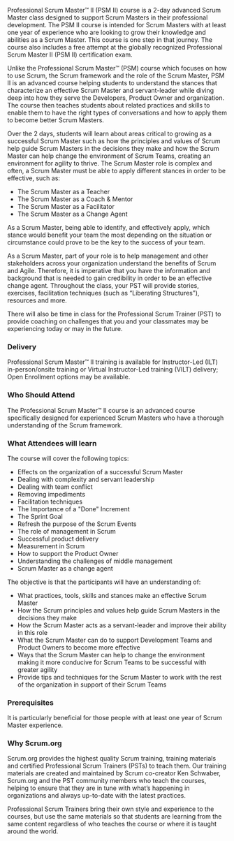 <!-- professional-scrum-master-2-->


Professional Scrum Master™ II (PSM II) course is a 2-day advanced Scrum Master class designed to support Scrum Masters in their professional development.  The PSM II course is intended for Scrum Masters with at least one year of experience who are looking to grow their knowledge and abilities as a Scrum Master. This course is one step in that journey. The course also includes a free attempt at the globally recognized Professional Scrum Master II (PSM II) certification exam.

Unlike the Professional Scrum Master™ (PSM) course which focuses on how to use Scrum, the Scrum framework and the role of the Scrum Master, PSM II is an advanced course helping students to understand the stances that characterize an effective Scrum Master and servant-leader while diving deep into how they serve the Developers, Product Owner and organization. The course then teaches students about related practices and skills to enable them to have the right types of conversations and how to apply them to become better Scrum Masters.

Over the 2 days, students will learn about areas critical to growing as a successful Scrum Master such as how the principles and values of Scrum help guide Scrum Masters in the decisions they make and how the Scrum Master can help change the environment of Scrum Teams, creating an environment for agility to thrive. The Scrum Master role is complex and often, a Scrum Master must be able to apply different stances in order to be effective, such as:


- The Scrum Master as a Teacher
- The Scrum Master as a Coach & Mentor
- The Scrum Master as a Facilitator
- The Scrum Master as a Change Agent

As a Scrum Master, being able to identify, and effectively apply, which stance would benefit your team the most depending on the situation or circumstance could prove to be the key to the success of your team.

As a Scrum Master, part of your role is to help management and other stakeholders across your organization understand the benefits of Scrum and Agile. Therefore, it is imperative that you have the information and background that is needed to gain credibility in order to be an effective change agent.  Throughout the class, your PST will provide stories, exercises, facilitation techniques (such as “Liberating Structures”), resources and more.

There will also be time in class for the Professional Scrum Trainer (PST) to provide coaching on challenges that you and your classmates may be experiencing today or may in the future.  


### Delivery

 Professional Scrum Master™ II training is available for Instructor-Led (ILT) in-person/onsite training or Virtual Instructor-Led training (VILT) delivery; Open Enrollment options may be available.


### Who Should Attend

The Professional Scrum Master™ II course is an advanced course specifically designed for experienced Scrum Masters who have a thorough understanding of the Scrum framework.


### What Attendees will learn

The course will cover the following topics:

- Effects on the organization of a successful Scrum Master
- Dealing with complexity and servant leadership
- Dealing with team conflict
- Removing impediments
- Facilitation techniques
- The Importance of a "Done" Increment
- The Sprint Goal
- Refresh the purpose of the Scrum Events
- The role of management in Scrum
- Successful product delivery
- Measurement in Scrum
- How to support the Product Owner
- Understanding the challenges of middle management
- Scrum Master as a change agent

The objective is that the participants will have an understanding of:

- What practices, tools, skills and stances make an effective Scrum Master
- How the Scrum principles and values help guide Scrum Masters in the decisions they make
- How the Scrum Master acts as a servant-leader and improve their ability in this role
- What the Scrum Master can do to support Development Teams and Product Owners to become more effective
- Ways that the Scrum Master can help to change the environment making it more conducive for Scrum Teams to be successful with greater agility
- Provide tips and techniques for the Scrum Master to work with the rest of the organization in support of their Scrum Teams


### Prerequisites

 It is particularly beneficial for those people with at least one year of Scrum Master experience.


### Why Scrum.org
Scrum.org provides the highest quality Scrum training, training materials and certified Professional Scrum Trainers (PSTs) to teach them. Our training materials are created and maintained by Scrum co-creator Ken Schwaber, Scrum.org and the PST community members who teach the courses, helping to ensure that they are in tune with what’s happening in organizations and always up-to-date with the latest practices.

Professional Scrum Trainers bring their own style and experience to the courses, but use the same materials so that students are learning from the same content regardless of who teaches the course or where it is taught around the world.
